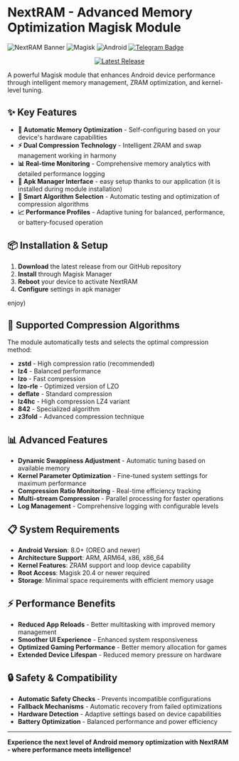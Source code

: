 # NextRAM - Advanced Memory Optimization Magisk Module

![NextRAM Banner](https://img.shields.io/badge/NextRAM-Smart%20Memory%20Optimization-blue?style=for-the-badge)
![Magisk](https://img.shields.io/badge/Magisk-20.4%2B-00B39B?style=for-the-badge&logo=android)
![Android](https://img.shields.io/badge/Android-8.0%2B-3DDC84?style=for-the-badge&logo=android)
<a href="https://t.me/rexamm1t_channel"><img src="https://img.shields.io/badge/Telegram-blue?style=for-the-badge&logo=telegram&logoColor=white" alt="Telegram Badge" /></a>

<center><p><a href="https://github.com/Rexamm1t/NextRAM/releases/latest"><img src="https://img.shields.io/github/v/release/Rexamm1t/NextRAM" alt="Latest Release" /></a></p></center>

A powerful Magisk module that enhances Android device performance through intelligent memory management, ZRAM optimization, and kernel-level tuning.

## ✨ Key Features

- **🤖 Automatic Memory Optimization** - Self-configuring based on your device's hardware capabilities
- **⚡ Dual Compression Technology** - Intelligent ZRAM and swap management working in harmony
- **📊 Real-time Monitoring** - Comprehensive memory analytics with detailed performance logging
- **🔧 Apk Manager Interface** - easy setup thanks to our application (it is installed during module installation)
- **🎯 Smart Algorithm Selection** - Automatic testing and optimization of compression algorithms
- **📈 Performance Profiles** - Adaptive tuning for balanced, performance, or battery-focused operation

## 📦 Installation & Setup

1. **Download** the latest release from our GitHub repository
2. **Install** through Magisk Manager
3. **Reboot** your device to activate NextRAM
4. **Configure** settings in apk manager 

enjoy)

## 🔧 Supported Compression Algorithms

The module automatically tests and selects the optimal compression method:

- **zstd** - High compression ratio (recommended)
- **lz4** - Balanced performance
- **lzo** - Fast compression
- **lzo-rle** - Optimized version of LZO
- **deflate** - Standard compression
- **lz4hc** - High compression LZ4 variant
- **842** - Specialized algorithm
- **z3fold** - Advanced compression technique

## 📊 Advanced Features

- **Dynamic Swappiness Adjustment** - Automatic tuning based on available memory
- **Kernel Parameter Optimization** - Fine-tuned system settings for maximum performance
- **Compression Ratio Monitoring** - Real-time efficiency tracking
- **Multi-stream Compression** - Parallel processing for faster operations
- **Log Management** - Comprehensive logging with configurable levels

## 📋 System Requirements

- **Android Version**: 8.0+ (OREO and newer)
- **Architecture Support**: ARM, ARM64, x86, x86_64
- **Kernel Features**: ZRAM support and loop device capability
- **Root Access**: Magisk 20.4 or newer required
- **Storage**: Minimal space requirements with efficient memory usage

## ⚡ Performance Benefits

- **Reduced App Reloads** - Better multitasking with improved memory management
- **Smoother UI Experience** - Enhanced system responsiveness
- **Optimized Gaming Performance** - Better memory allocation for games
- **Extended Device Lifespan** - Reduced memory pressure on hardware

## 🔒 Safety & Compatibility

- **Automatic Safety Checks** - Prevents incompatible configurations
- **Fallback Mechanisms** - Automatic recovery from failed optimizations
- **Hardware Detection** - Adaptive settings based on device capabilities
- **Battery Optimization** - Balanced performance and power efficiency

---

**Experience the next level of Android memory optimization with NextRAM - where performance meets intelligence!**